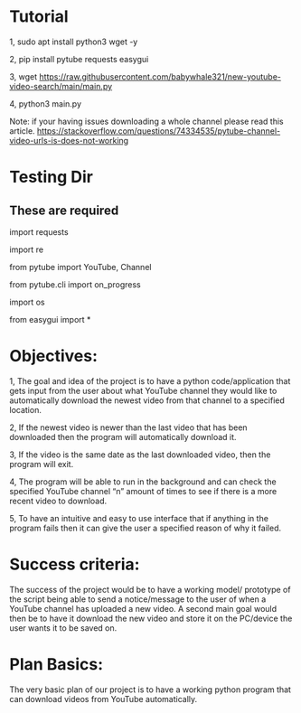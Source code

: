 # Tutorial

1, sudo apt install python3 wget -y

2, pip install pytube requests easygui

3, wget https://raw.githubusercontent.com/babywhale321/new-youtube-video-search/main/main.py

4, python3 main.py

Note: if your having issues downloading a whole channel please read this article. https://stackoverflow.com/questions/74334535/pytube-channel-video-urls-is-does-not-working

# Testing Dir

## These are required

import requests

import re

from pytube import YouTube, Channel

from pytube.cli import on_progress

import os

from easygui import *

# Objectives:
1, The goal and idea of the project is to have a python code/application that gets input from the user about what YouTube channel they would like to automatically download the newest video from that channel to a specified location.

2, If the newest video is newer than the last video that has been downloaded then the program will automatically download it.

3, If the video is the same date as the last downloaded video, then the program will exit.

4, The program will be able to run in the background and can check the specified YouTube channel “n” amount of times to see if there is a more recent video to download.

5, To have an intuitive and easy to use interface that if anything in the program fails then it can give the user a specified reason of why it failed.
      
# Success criteria:
The success of the project would be to have a working model/ prototype of the script being able to send a notice/message to the user of when a YouTube channel has uploaded a new video. A second main goal would then be to have it download the new video and store it on the PC/device the user wants it to be saved on.

# Plan Basics:
The very basic plan of our project is to have a working python program that can download videos from YouTube automatically.

